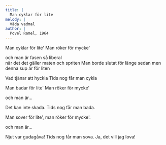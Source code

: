 ```yaml
---
title: |
  Man cyklar för lite
melody: |
  Väda vadmal
author: |
  Povel Ramel, 1964
---
```

Man cyklar för lite' 
Man röker för mycke' 

och man är fasen så liberal  
när det det gäller maten och spriten 
Man borde slutat för länge sedan
men denna sup är för liten

Vad tjänar att hyckla 
Tids nog får man cykla

Man badar för lite' 
Man röker för mycke' 

och man är...

Det kan inte skada. 
Tids nog får man bada.

Man sover för lite', 
man röker för mycke'. 

och man är...

Njut var gudagåva! 
Tids nog får man sova.
Ja, det vill jag lova!